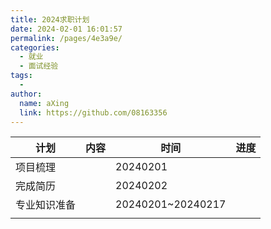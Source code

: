```yaml
---
title: 2024求职计划
date: 2024-02-01 16:01:57
permalink: /pages/4e3a9e/
categories:
  - 就业
  - 面试经验
tags:
  - 
author: 
  name: aXing
  link: https://github.com/08163356
---
```



| 计划         | 内容 | 时间              | 进度 |
| ------------ | ---- | ----------------- | ---- |
| 项目梳理     |      | 20240201          |      |
| 完成简历     |      | 20240202          |      |
| 专业知识准备 |      | 20240201~20240217 |      |
|              |      |                   |      |

